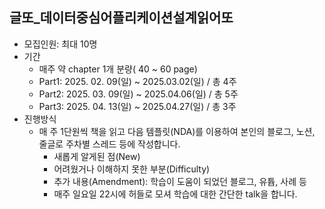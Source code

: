 ## 글또_데이터중심어플리케이션설계읽어또

- 모집인원: 최대 10명
- 기간
  - 매주 약 chapter 1개 분량( 40 ~ 60 page)
  - Part1: 2025. 02. 09(일) ~ 2025.03.02(일) / 총 4주
  - Part2: 2025. 03. 09(일) ~ 2025.04.06(일) / 총 5주
  - Part3: 2025. 04. 13(일) ~ 2025.04.27(일) / 총 3주
- 진행방식
  - 매 주 1단원씩 책을 읽고 다음 템플릿(NDA)를 이용하여 본인의 블로그, 노션, 줄글로 주차별 스레드 등에 작성합니다.
    - 새롭게 알게된 점(New)
    - 어려웠거나 이해하지 못한 부분(Difficulty)
    - 추가 내용(Amendment): 학습이 도움이 되었던 블로그, 유튭, 사례 등
    - 매주 일요일 22시에 허들로 모셔 학습에 대한 간단한 talk을 합니다. 